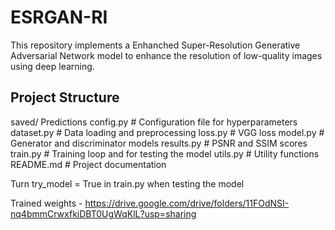 # ESRGAN-RI

This repository implements a Enhanched Super-Resolution Generative Adversarial Network model to enhance the resolution of low-quality images using deep learning.

## Project Structure
saved/ Predictions
config.py # Configuration file for hyperparameters 
dataset.py # Data loading and preprocessing
loss.py # VGG loss
model.py # Generator and discriminator models
results.py # PSNR and SSIM scores
train.py # Training loop and for testing the model
utils.py # Utility functions
README.md # Project documentation

Turn try_model = True in train.py when testing the model

Trained weights - https://drive.google.com/drive/folders/11FOdNSI-nq4bmmCrwxfkiDBT0UgWqKlL?usp=sharing
